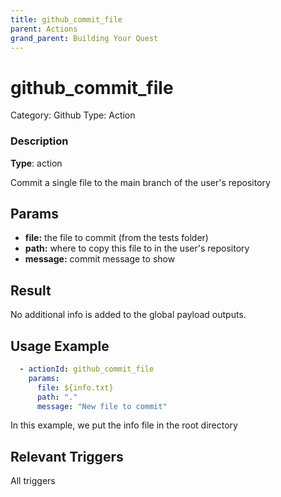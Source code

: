 ```yaml
---
title: github_commit_file
parent: Actions
grand_parent: Building Your Quest
---
```


# github_commit_file

Category: Github
Type: Action

### Description

**Type**: action

Commit a single file to the main branch of the user's repository

## Params

- **file:** the file to commit (from the tests folder)
- **path:** where to copy this file to in the user's repository
- **message:** commit message to show

## Result

No additional info is added to the global payload outputs.

## Usage Example

```yaml
  - actionId: github_commit_file
    params:
      file: ${info.txt}
      path: "."
      message: "New file to commit"
```

In this example, we put the info file in the root directory

## Relevant Triggers

All triggers
